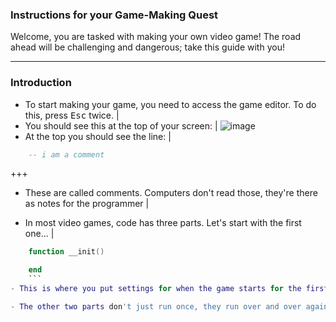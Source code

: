 ### Instructions for your Game-Making Quest

Welcome, you are tasked with making your own video game!
The road ahead will be challenging and dangerous; take this guide with you!

---

### Introduction
- To start making your game, you need to access the game editor. To do this, press <kbd>Esc</kbd> twice. |
- You should see this at the top  of your screen: |
![image](https://user-images.githubusercontent.com/17536161/32310549-d306ebb2-bfde-11e7-9f03-1d329887805b.png) 
- At the top you should see the line: |
```lua
	-- i am a comment
``` 

+++

- These are called comments. Computers don't read those, they're there as notes for the programmer |

- In most video games, code has three parts. Let's start with the first one... |

```lua
    function __init()

    end
    ``` 
- This is where you put settings for when the game starts for the first time. It only runs | **one time at the beginning of the game.** 

- The other two parts don't just run once, they run over and over again like a loop! They make up what's called the | **Game Loop.** 

